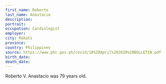 ```yaml
---
first_name: Roberto
last_name: Anastacio
description: 
portrait: 
occupation: Cardiologist
employer: 
city: Makati
province: 
country: Philippines
source: https://www.phc.gov.ph/covid/10%20April%202020%20BULLETIN.pdf
birth_date: 
death_date: 
---
```


Roberto V. Anastacio was 79 years old.